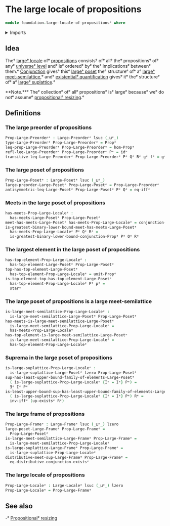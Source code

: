 # The large locale of propositions

```agda
module foundation.large-locale-of-propositionsᵉ where
```

<details><summary>Imports</summary>

```agda
open import foundation.conjunctionᵉ
open import foundation.existential-quantificationᵉ
open import foundation.logical-equivalencesᵉ
open import foundation.propositional-extensionalityᵉ
open import foundation.unit-typeᵉ
open import foundation.universal-property-cartesian-product-typesᵉ
open import foundation.universe-levelsᵉ

open import foundation-core.function-typesᵉ
open import foundation-core.propositionsᵉ

open import order-theory.large-framesᵉ
open import order-theory.large-localesᵉ
open import order-theory.large-meet-semilatticesᵉ
open import order-theory.large-posetsᵉ
open import order-theory.large-preordersᵉ
open import order-theory.large-suplatticesᵉ
open import order-theory.least-upper-bounds-large-posetsᵉ
open import order-theory.top-elements-large-posetsᵉ
```

</details>

## Idea

Theᵉ [largeᵉ locale](order-theory.large-locales.mdᵉ) ofᵉ
[propositions](foundation-core.propositions.mdᵉ) consistsᵉ ofᵉ allᵉ theᵉ propositionsᵉ
ofᵉ anyᵉ [universeᵉ level](foundation.universe-levels.mdᵉ) andᵉ isᵉ orderedᵉ byᵉ theᵉ
implicationsᵉ betweenᵉ them.ᵉ [Conjunction](foundation.conjunction.mdᵉ) givesᵉ thisᵉ
[largeᵉ poset](order-theory.large-posets.mdᵉ) theᵉ structureᵉ ofᵉ aᵉ
[largeᵉ meet-semilattice](order-theory.large-meet-semilattices.md),ᵉ andᵉ
[existentialᵉ quantification](foundation.existential-quantification.mdᵉ) givesᵉ itᵉ
theᵉ structureᵉ ofᵉ aᵉ [largeᵉ suplattice](order-theory.large-suplattices.md).ᵉ

**Note.**ᵉ Theᵉ collectionᵉ ofᵉ allᵉ propositionsᵉ isᵉ largeᵉ becauseᵉ weᵉ do notᵉ assumeᵉ
[propositionalᵉ resizing](foundation.propositional-resizing.md).ᵉ

## Definitions

### The large preorder of propositions

```agda
Prop-Large-Preorderᵉ : Large-Preorderᵉ lsuc (_⊔ᵉ_)
type-Large-Preorderᵉ Prop-Large-Preorderᵉ = Propᵉ
leq-prop-Large-Preorderᵉ Prop-Large-Preorderᵉ = hom-Propᵉ
refl-leq-Large-Preorderᵉ Prop-Large-Preorderᵉ Pᵉ = idᵉ
transitive-leq-Large-Preorderᵉ Prop-Large-Preorderᵉ Pᵉ Qᵉ Rᵉ gᵉ fᵉ = gᵉ ∘ᵉ fᵉ
```

### The large poset of propositions

```agda
Prop-Large-Posetᵉ : Large-Posetᵉ lsuc (_⊔ᵉ_)
large-preorder-Large-Posetᵉ Prop-Large-Posetᵉ = Prop-Large-Preorderᵉ
antisymmetric-leq-Large-Posetᵉ Prop-Large-Posetᵉ Pᵉ Qᵉ = eq-iffᵉ
```

### Meets in the large poset of propositions

```agda
has-meets-Prop-Large-Localeᵉ :
  has-meets-Large-Posetᵉ Prop-Large-Posetᵉ
meet-has-meets-Large-Posetᵉ has-meets-Prop-Large-Localeᵉ = conjunction-Propᵉ
is-greatest-binary-lower-bound-meet-has-meets-Large-Posetᵉ
  has-meets-Prop-Large-Localeᵉ Pᵉ Qᵉ Rᵉ =
  is-greatest-binary-lower-bound-conjunction-Propᵉ Pᵉ Qᵉ Rᵉ
```

### The largest element in the large poset of propositions

```agda
has-top-element-Prop-Large-Localeᵉ :
  has-top-element-Large-Posetᵉ Prop-Large-Posetᵉ
top-has-top-element-Large-Posetᵉ
  has-top-element-Prop-Large-Localeᵉ = unit-Propᵉ
is-top-element-top-has-top-element-Large-Posetᵉ
  has-top-element-Prop-Large-Localeᵉ Pᵉ pᵉ =
  starᵉ
```

### The large poset of propositions is a large meet-semilattice

```agda
is-large-meet-semilattice-Prop-Large-Localeᵉ :
  is-large-meet-semilattice-Large-Posetᵉ Prop-Large-Posetᵉ
has-meets-is-large-meet-semilattice-Large-Posetᵉ
  is-large-meet-semilattice-Prop-Large-Localeᵉ =
  has-meets-Prop-Large-Localeᵉ
has-top-element-is-large-meet-semilattice-Large-Posetᵉ
  is-large-meet-semilattice-Prop-Large-Localeᵉ =
  has-top-element-Prop-Large-Localeᵉ
```

### Suprema in the large poset of propositions

```agda
is-large-suplattice-Prop-Large-Localeᵉ :
  is-large-suplattice-Large-Posetᵉ lzero Prop-Large-Posetᵉ
sup-has-least-upper-bound-family-of-elements-Large-Posetᵉ
  ( is-large-suplattice-Prop-Large-Localeᵉ {Iᵉ = Iᵉ} Pᵉ) =
  ∃ᵉ Iᵉ Pᵉ
is-least-upper-bound-sup-has-least-upper-bound-family-of-elements-Large-Posetᵉ
  ( is-large-suplattice-Prop-Large-Localeᵉ {Iᵉ = Iᵉ} Pᵉ) Rᵉ =
  inv-iffᵉ (up-existsᵉ Rᵉ)
```

### The large frame of propositions

```agda
Prop-Large-Frameᵉ : Large-Frameᵉ lsuc (_⊔ᵉ_) lzero
large-poset-Large-Frameᵉ Prop-Large-Frameᵉ =
  Prop-Large-Posetᵉ
is-large-meet-semilattice-Large-Frameᵉ Prop-Large-Frameᵉ =
  is-large-meet-semilattice-Prop-Large-Localeᵉ
is-large-suplattice-Large-Frameᵉ Prop-Large-Frameᵉ =
  is-large-suplattice-Prop-Large-Localeᵉ
distributive-meet-sup-Large-Frameᵉ Prop-Large-Frameᵉ =
  eq-distributive-conjunction-existsᵉ
```

### The large locale of propositions

```agda
Prop-Large-Localeᵉ : Large-Localeᵉ lsuc (_⊔ᵉ_) lzero
Prop-Large-Localeᵉ = Prop-Large-Frameᵉ
```

## See also

-ᵉ [Propositionalᵉ resizing](foundation.propositional-resizing.mdᵉ)